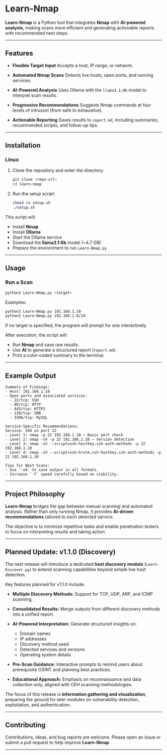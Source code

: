 # Learn-Nmap

**Learn-Nmap** is a Python tool that integrates **Nmap** with **AI-powered analysis**, making scans more efficient and generating actionable reports with recommended next steps.

---

## Features

* **Flexible Target Input**
  Accepts a host, IP range, or network.

* **Automated Nmap Scans**
  Detects live hosts, open ports, and running services.

* **AI-Powered Analysis**
  Uses Ollama with the `llama3.1:8b` model to interpret scan results.

* **Progressive Recommendations**
  Suggests Nmap commands at four levels of intrusion (from safe to exhaustive).

* **Actionable Reporting**
  Saves results to `report.md`, including summaries, recommended scripts, and follow-up tips.

---

## Installation

### Linux

1. Clone the repository and enter the directory:

   ```bash
   git clone <repo-url>
   cd learn-nmap
   ```
2. Run the setup script:

   ```bash
   chmod +x setup.sh
   ./setup.sh
   ```
This script will:

* Install **Nmap**
* Install **Ollama**
* Start the Ollama service
* Download the **llama3.1:8b** model (\~4.7 GB)
* Prepare the environment to run `Learn-Nmap.py`

---

## Usage

### Run a Scan

```bash
python3 Learn-Nmap.py <target>
```

Examples:

```bash
python3 Learn-Nmap.py 192.168.1.10
python3 Learn-Nmap.py 192.168.1.0/24
```

If no target is specified, the program will prompt for one interactively.

After execution, the script will:

* Run **Nmap** and save raw results.
* Use **AI** to generate a structured report (`report.md`).
* Print a color-coded summary to the terminal.

---

## Example Output

```
Summary of Findings:
- Host: 192.168.1.10
- Open ports and associated services:
  - 22/tcp: SSH
  - 80/tcp: HTTP
  - 443/tcp: HTTPS
  - 139/tcp: SMB
  - 3306/tcp: MySQL

Service-Specific Recommendations:
Service: SSH on port 22
- Level 1: nmap -p 22 192.168.1.10 — Basic port check
- Level 2: nmap -sV -p 22 192.168.1.10 — Version detection
- Level 3: nmap -sV --script=ssh-hostkey,ssh-auth-methods -p 22 192.168.1.10
- Level 4: nmap -sV --script=ssh-brute,ssh-hostkey,ssh-auth-methods -p 22 192.168.1.10

Tips for Next Scans:
- Use `-oA` to save output in all formats.
- Increase `-T` speed carefully based on stability.
```

---

## Project Philosophy

**Learn-Nmap** bridges the gap between manual scanning and automated analysis.
Rather than only running Nmap, it provides **AI-driven recommendations** tailored to each detected service.

The objective is to minimize repetitive tasks and enable penetration testers to focus on interpreting results and taking action.

---

## Planned Update: v1.1.0 (Discovery)

The next release will introduce a dedicated **host discovery module** (`Learn-Discover.py`) to extend scanning capabilities beyond simple live host detection.

Key features planned for v1.1.0 include:

* **Multiple Discovery Methods:** Support for TCP, UDP, ARP, and ICMP scanning.
* **Consolidated Results:** Merge outputs from different discovery methods into a unified report.
* **AI-Powered Interpretation:** Generate structured insights on:

  * Domain names
  * IP addresses
  * Discovery method used
  * Detected services and versions
  * Operating system details
* **Pre-Scan Guidance:** Interactive prompts to remind users about prerequisite OSINT and planning best practices.
* **Educational Approach:** Emphasis on reconnaissance and data collection only, aligned with CEH scanning methodologies.

The focus of this release is **information gathering and visualization**, preparing the ground for later modules on vulnerability detection, exploitation, and authentication.

---

## Contributing

Contributions, ideas, and bug reports are welcome.
Please open an issue or submit a pull request to help improve **Learn-Nmap**.

---
